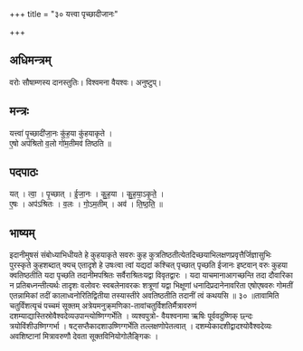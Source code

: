 +++
title = "३० यत्त्वा पृच्छादीजानः"

+++
## अधिमन्त्रम्
वरोः सौषाम्णस्य दानस्तुतिः। विश्वमना वैयश्वः। अनुष्टुप्।

## मन्त्रः
यत्त्वा॑ पृ॒च्छादी॑जा॒नः कु॑ह॒या कु॑हयाकृते ।  
ए॒षो अप॑श्रितो व॒लो गो॑म॒तीमव॑ तिष्ठति ॥

## पदपाठः
यत् । त्वा॒ । पृ॒च्छात् । ई॒जा॒नः । कु॒ह॒या । कु॒ह॒या॒ऽकृ॒ते॒ ।  
ए॒षः । अप॑ऽश्रितः । व॒लः । गो॒ऽम॒तीम् । अव॑ । ति॒ष्ठ॒ति॒ ॥

## भाष्यम्
इदानीमुषसं संबोध्याभिधीयते हे कुहयाकृते सवरुः कुह कुत्रतिष्ठतीत्येतदिच्छयाभिलक्षणप्रवृत्तैर्जिज्ञासुभिः पुरस्कृते कुहशब्दात् क्यच् एतादृशे हे उषःत्वा त्वां यद्यदां कश्चित् पृच्छात् पृच्छति ईजानः इष्टवान् वरुः कुहया क्वतिष्ठतीति यदा पृच्छति तदानीमपश्रितः सर्वैराश्रितःयद्वा विवृतद्वारः । यदा याचमानाआगच्छन्ति तदा दौवारिका न प्रतिबध्नन्तीत्यर्थः तादृशः वलोवरः स्वबलेनावरकः शत्रूणां यद्वा भिक्षूणां धनादिप्रदानेनावरिता एषोएषवरुः गोमतीं एतन्नामिकां तदीं कालाध्वनोरितिद्वितीया तस्यास्तीरे अवतिष्ठतीति तदानीं त्वं कथयसि ॥ ३० ॥तावामिति चतुर्विंशत्यृचं पच्चमं सूक्तम् अत्रेयमनुक्र्मणिका-तावांचतुर्विशतिर्मैत्रावरुणं दशम्याद्यास्तिस्रोवैश्वदेव्यउपान्त्योष्णिग्गर्भेति । व्यश्वपुत्रो- वैयश्वनामा ऋषिः पूर्ववदुष्णिक् छ्न्दः त्रयोविंशीउष्णिग्गर्भा । षट्सप्तैकादशाउष्णिग्गर्भेति तल्लक्षणोपेतत्वात् । दशम्येकादशीद्वादश्योवैश्वदेव्यः अवशिष्टानां मित्रावरुणौ देवता सूक्तविनियोगोलैङ्गिकः ।